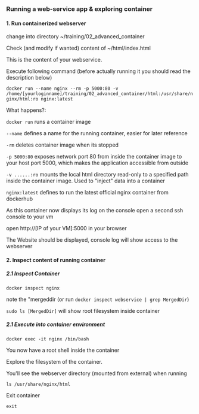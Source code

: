 
### Running a web-service app & exploring container

#### 1. Run containerized webserver

change into directory ~/training/02_advanced_container

Check (and modify if wanted) content of ~/html/index.html

This is the content of your webservice.

Execute following command (before actually running it you should read the description below)

`docker run --name nginx --rm -p 5000:80 -v /home/[yourloginname]/training/02_advanced_container/html:/usr/share/nginx/html:ro nginx:latest`

What happens?:

`docker run`  runs a container image

`--name` defines a name for the running container, easier for later reference

`-rm` deletes container image when its stopped

`-p 5000:80` exposes network port 80 from inside the container image to your host port 5000, which makes the application accessible from outside

`-v ......:ro` mounts the local html directory read-only to a specified path inside the container image. Used to "inject" data into a container

`nginx:latest` defines to run the latest official nginx container from dockerhub

As this container now displays its log on the console open a second ssh console to your vm

open http://[IP of your VM]:5000 in your browser

The Website should be displayed, console log will show access to the webserver

#### 2. Inspect content of running container

##### 2.1 Inspect Container

`docker inspect nginx`

note the "mergeddir (or run `docker inspect webservice | grep MergedDir`)

`sudo ls [MergedDir]` will show root filesystem inside container


##### 2.1 Execute into container environment

`docker exec -it nginx /bin/bash`

You now have a root shell inside the container

Explore the filesystem of the container. 

You'll see the webserver directory (mounted from external) when running

`ls /usr/share/nginx/html`

Exit container

`exit`







